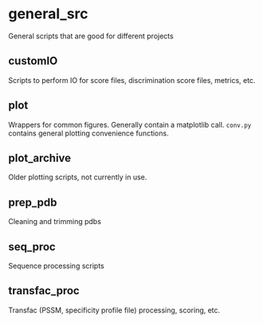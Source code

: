 # general_src

General scripts that are good for different projects

## customIO

Scripts to perform IO for score files, discrimination score files, metrics, etc.

## plot

Wrappers for common figures.  Generally contain a matplotlib call.  ```conv.py``` contains general plotting convenience functions.

## plot_archive

Older plotting scripts, not currently in use.

## prep_pdb

Cleaning and trimming pdbs

## seq_proc

Sequence processing scripts

## transfac_proc

Transfac (PSSM, specificity profile file) processing, scoring, etc.
